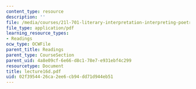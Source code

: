 ```yaml
---
content_type: resource
description: ''
file: /media/courses/21l-701-literary-interpretation-interpreting-poetry-fall-2003/02f3954426ca2ee6cb94dd71d944eb51_lecture16d.pdf
file_type: application/pdf
learning_resource_types:
- Readings
ocw_type: OCWFile
parent_title: Readings
parent_type: CourseSection
parent_uid: 4a8e09cf-6e66-d8c1-78e7-e931ebf4c299
resourcetype: Document
title: lecture16d.pdf
uid: 02f39544-26ca-2ee6-cb94-dd71d944eb51
---
```

